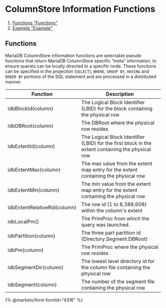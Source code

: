 # ColumnStore Information Functions

1. [Functions "Functions"](columnstore-information-functions.md#functions)
2. [Example "Example"](columnstore-information-functions.md#example)

## Functions

MariaDB ColumnStore information functions are selectable pseudo functions that return MariaDB ColumnStore specific “meta” information, to ensure queries can be locally directed to a specific node. These functions can be specified in the projection (`SELECT`), `WHERE`, `GROUP BY`, `HAVING` and `ORDER BY` portions of the SQL statement and are processed in a distributed manner.

| Function                     | Description                                                                                                            |
| ---------------------------- | ---------------------------------------------------------------------------------------------------------------------- |
| idbBlockId(column)           | The Logical Block Identifier (LBID) for the block containing the physical row                                          |
| idbDBRoot(column)            | The DBRoot where the physical row resides                                                                              |
| idbExtentId(column)          | The Logical Block Identifier (LBID) for the first block in the extent containing the physical row                      |
| idbExtentMax(column)         | The max value from the extent map entry for the extent containing the physical row                                     |
| idbExtentMin(column)         | The min value from the extent map entry for the extent containing the physical row                                     |
| idbExtentRelativeRid(column) | The row id (1 to 8,388,608) within the column's extent                                                                 |
| idbLocalPm()                 | The PrimProc from which the query was launched.                                                                        |
| idbPartition(column)         | The three part partition id (Directory.Segment.DBRoot)                                                                 |
| idbPm(column)                | The PrimProc where the physical row resides                                                                            |
| idbSegmentDir(column)        | The lowest level directory id for the column file containing the physical row                                          |
| idbSegment(column)           | The number of the segment file containing the physical row                                                             |

{% @marketo/form formId="4316" %}
